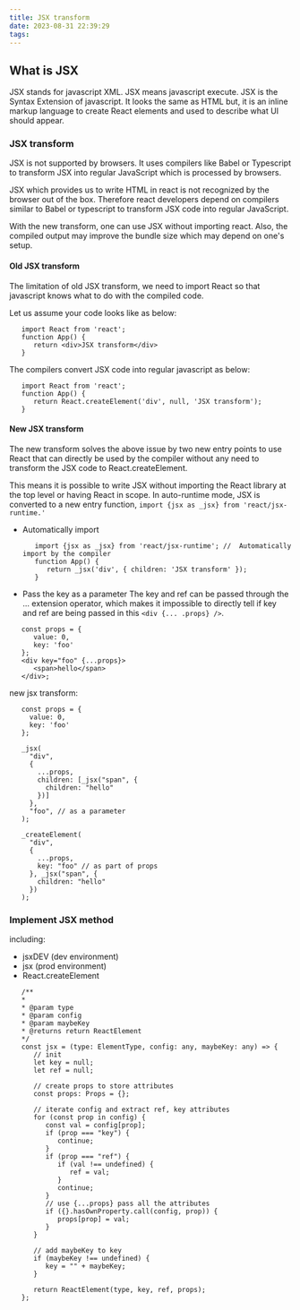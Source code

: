 ```yaml
---
title: JSX transform
date: 2023-08-31 22:39:29
tags:
---
```


## What is JSX
JSX stands for javascript XML. JSX means javascript execute. JSX is the Syntax Extension of javascript. It looks the same as HTML but, it is an inline markup language to create React elements and used to describe what UI should appear.

### JSX transform
JSX is not supported by browsers. It uses compilers like Babel or Typescript to transform JSX into regular JavaScript which is processed by browsers.  

JSX which provides us to write HTML in react is not recognized by the browser out of the box. Therefore react developers depend on compilers similar to Babel or typescript to transform JSX code into regular JavaScript. 

With the new transform, one can use JSX without importing react. Also, the compiled output may improve the bundle size which may depend on one's setup.

#### Old JSX transform
The limitation of old JSX transform, we need to import React so that javascript knows what to do with the compiled code.

Let us assume your code looks like as below:
```
   import React from 'react';
   function App() {
      return <div>JSX transform</div>
   }
```
The compilers convert JSX code into regular javascript as below:
```
   import React from 'react';
   function App() {
      return React.createElement('div', null, 'JSX transform');
   }
```

#### New JSX transform
The new transform solves the above issue by two new entry points to use React that can directly be used by the compiler without any need to transform the JSX code to React.createElement. 

This means it is possible to write JSX without importing the React library at the top level or having React in scope. In auto-runtime mode, JSX is converted to a new entry function, `import {jsx as _jsx} from 'react/jsx-runtime.'`

- Automatically import
   ```
      import {jsx as _jsx} from 'react/jsx-runtime'; //  Automatically import by the compiler
      function App() {
         return _jsx('div', { children: 'JSX transform' });
      }
   ```
- Pass the key as a parameter
The key and ref can be passed through the ... extension operator, which makes it impossible to directly tell if key and ref are being passed in this `<div {... .props} />`.

```
   const props = {
      value: 0,
      key: 'foo'
   };
   <div key="foo" {...props}>
      <span>hello</span>
   </div>;
```
new jsx transform:
```
   const props = {
     value: 0,
     key: 'foo'
   };

   _jsx(
     "div",
     {
       ...props,
       children: [_jsx("span", {
         children: "hello"
       })]
     },
     "foo", // as a parameter
   );

   _createElement(
     "div",
     {
       ...props,
       key: "foo" // as part of props
     }, _jsx("span", {
       children: "hello"
     })
   );
```



###  Implement JSX method
including:
- jsxDEV (dev environment)
- jsx (prod environment)
- React.createElement

```
   /**
   * 
   * @param type 
   * @param config 
   * @param maybeKey
   * @returns return ReactElement
   */
   const jsx = (type: ElementType, config: any, maybeKey: any) => {
      // init
      let key = null;
      let ref = null;
   
      // create props to store attributes 
      const props: Props = {};
   
      // iterate config and extract ref, key attributes
      for (const prop in config) {
         const val = config[prop];
         if (prop === "key") {
            continue;
         }
         if (prop === "ref") {
            if (val !== undefined) {
               ref = val;
            }
            continue;
         }
         // use {...props} pass all the attributes
         if ({}.hasOwnProperty.call(config, prop)) {
            props[prop] = val;
         }
      }
      
      // add maybeKey to key
      if (maybeKey !== undefined) {
         key = "" + maybeKey;
      }
      
      return ReactElement(type, key, ref, props);
   };
```